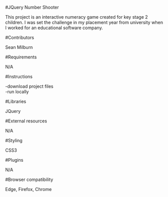
#JQuery Number Shooter

This project is an interactive numeracy game created for key stage 2 children. I was set the challenge in my placement year from university when I worked for an educational software company.

#Contributors

Sean Milburn

#Requirements

N/A

#Instructions

-download project files<br>
-run locally

#Libraries 

JQuery

#External resources

N/A

#Styling

CSS3

#Plugins

N/A

#Browser compatibility

Edge, Firefox, Chrome

